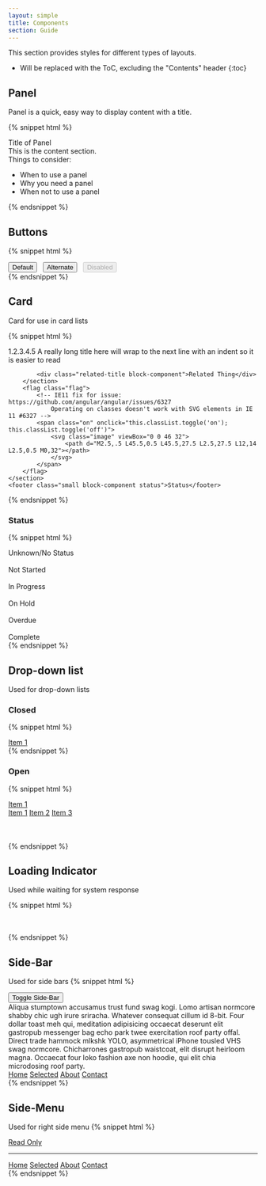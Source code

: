 ```yaml
---
layout: simple
title: Components
section: Guide
---
```


This section provides styles for different types of layouts.

* Will be replaced with the ToC, excluding the "Contents" header
{:toc}

## Panel

Panel is a quick, easy way to display content with a title.

{% snippet html %}
<div class="daptiv-panel">
    <div class="title">Title of Panel</div>
    <div class="content">
        This is the content section.
        <div>
            Things to consider:
            <ul>
                <li>When to use a panel</li>
                <li>Why you need a panel</li>
                <li>When not to use a panel</li>
            </ul>
        </div>
    </div>
</div>
{% endsnippet %}

<br />

## Buttons

{% snippet html %}
<div>
    <button class="daptiv-button">Default</button>&nbsp;&nbsp;
    <button class="daptiv-button alternate">Alternate</button>&nbsp;&nbsp;
    <button class="daptiv-button" disabled="disabled">Disabled</button>
</div>
{% endsnippet %}

## Card

Card for use in card lists

{% snippet html %}
<div class="card">
    <section class="flex-row">
        <section class="flex-column">
            <div class="item-title block-component">
                <span class="item-number">1.2.3.4.5</span>
                <span class="name">A really long title here will wrap to the next line with an  indent so it is easier to read</span>
            </div>

            <div class="related-title block-component">Related Thing</div>
        </section>
        <flag class="flag">
            <!-- IE11 fix for issue: https://github.com/angular/angular/issues/6327
                Operating on classes doesn't work with SVG elements in IE 11 #6327 -->
            <span class="on" onclick="this.classList.toggle('on'); this.classList.toggle('off')">
                <svg class="image" viewBox="0 0 46 32">
                    <path d="M2.5,.5 L45.5,0.5 L45.5,27.5 L2.5,27.5 L12,14 L2.5,0.5 M0,32"></path>
                </svg>
            </span>
        </flag>
    </section>
    <footer class="small block-component status">Status</footer>
</div>
{% endsnippet %}

### Status

{% snippet html %}
<div class="card">
    <footer class="small block-component status">Unknown/No Status</footer><br>
    <footer class="small block-component status notstarted">Not Started</footer><br>
    <footer class="small block-component status inprogress">In Progress</footer><br>
    <footer class="small block-component status onhold">On Hold</footer><br>
    <footer class="small block-component status overdue">Overdue</footer><br>
    <footer class="small block-component status complete">Complete</footer>
</div>
{% endsnippet %}

## Drop-down list
Used for drop-down lists<br />

### Closed

{% snippet html %}
<div class="daptiv-drop-down-list">
    <a class="item current" href="#" onclick="return false;"><i class="icon list"></i>
    <span class="title">Item 1</span><i class="icon menu"></i></a>
</div>
{% endsnippet %}

### Open

{% snippet html %}
<div class="daptiv-drop-down-list docs-open-dropdown open">
    <a class="item current" href="#" onclick="return false;"><i class="icon list"></i><span class="title">Item 1</span><i class="icon menu"></i></a>
    <div class="content">
        <a class="item selected" href="#" onclick="return false;"><i class="icon list"></i><span class="title">Item 1</span></a>
        <a class="item" href="#" onclick="return false;"><i class="icon calendar"></i><span class="title">Item 2</span></a>
        <a class="item" href="#" onclick="return false;"><i class="icon flag"></i><span class="title">Item 3</span></a>
    </div>
    <br />
    <br />
    <br />
</div>
{% endsnippet %}
<br />

## Loading Indicator
Used while waiting for system response<br />

{% snippet html %}
<br /><br /><br />
<div class="daptiv-loading">
    <span></span><span></span><span></span>
</div>
{% endsnippet %}


## Side-Bar
Used for side bars
{% snippet html %}
<div class="example-flex-column-container daptiv-slider initial">
    <div class="example-left-column"><button onclick="var sidebar = this.parentNode.parentNode.parentNode.querySelector('.daptiv-slider'); sidebar.classList.toggle('closed', !sidebar.classList.toggle('open'))">Toggle Side-Bar</button>
    <br/>
    Aliqua stumptown accusamus trust fund swag kogi. Lomo artisan normcore shabby chic ugh irure sriracha. Whatever consequat cillum id 8-bit. Four dollar toast meh qui, meditation adipisicing occaecat deserunt elit gastropub messenger bag echo park twee exercitation roof party offal. Direct trade hammock mlkshk YOLO, asymmetrical iPhone tousled VHS swag normcore. Chicharrones gastropub waistcoat, elit disrupt heirloom magna. Occaecat four loko fashion axe non hoodie, qui elit chia microdosing roof party.
    </div>
    <div class="daptiv-side-bar initial">
        <nav class="daptiv-side-menu">
            <a class="daptiv-side-menu-item" href="#" onclick="return false;">Home</a>
            <a class="selected daptiv-side-menu-item" href="#" onclick="return false;">Selected</a>
            <a class="daptiv-side-menu-item" href="#" onclick="return false;">About</a>
            <a class="daptiv-side-menu-item" href="#" onclick="return false;">Contact</a>
        </nav>
    </div>
</div>
{% endsnippet %}
<br />

## Side-Menu
Used for right side menu
{% snippet html %}
<nav class="daptiv-side-bar daptiv-side-menu">
    <a class="daptiv-side-menu-readonly" href="#" onclick="return false;" tabIndex="-1">Read Only</a>
    <hr class="daptiv-side-menu-divider" />
    <a class="daptiv-side-menu-item" href="#" onclick="return false;">Home</a>
    <a class="selected daptiv-side-menu-item" href="#" onclick="return false;">Selected</a>
    <a class="daptiv-side-menu-item" href="#" onclick="return false;">About</a>
    <a class="daptiv-side-menu-item" href="#" onclick="return false;">Contact</a>
</nav>
{% endsnippet %}
<br />
